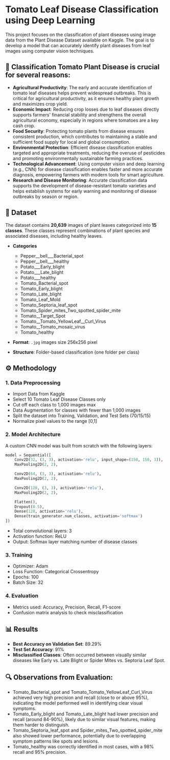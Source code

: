 # Tomato Leaf Disease Classification using Deep Learning

This project focuses on the classification of plant diseases using image data from the Plant Disease Dataset available on Kaggle. The goal is to develop a model that can accurately identify plant diseases from leaf images using computer vision techniques.



## 🍅 Classification Tomato Plant Disease is crucial for several reasons:
- **Agricultural Productivity**: The early and accurate identification of tomato leaf diseases helps prevent widespread outbreaks. This is critical for agricultural productivity, as it ensures healthy plant growth and maximizes crop yield.
- **Economic Impact**: Reducing crop losses due to leaf diseases directly supports farmers' financial stability and strengthens the overall agricultural economy, especially in regions where tomatoes are a key cash crop.
- **Food Security**: Protecting tomato plants from disease ensures consistent production, which contributes to maintaining a stable and sufficient food supply for local and global consumption.
- **Environmental Protection**: Efficient disease classification enables targeted and appropriate treatments, reducing the overuse of pesticides and promoting environmentally sustainable farming practices.
- **Technological Advancement**: Using computer vision and deep learning (e.g., CNN) for disease classification enables faster and more accurate diagnosis, empowering farmers with modern tools for smart agriculture.
- **Research and Disease Monitoring**: Accurate classification data supports the development of disease-resistant tomato varieties and helps establish systems for early warning and monitoring of disease outbreaks by season or region.


## 📁 Dataset

The dataset contains **20,639** images of plant leaves categorized into **15 classes**. These classes represent combinations of plant species and associated diseases, including healthy leaves.
- **Categories**
  - Pepper__bell___Bacterial_spot
  - Pepper__bell___healthy
  - Potato___Early_blight
  - Potato___Late_blight
  - Potato___healthy
  - Tomato_Bacterial_spot
  - Tomato_Early_blight
  - Tomato_Late_blight
  - Tomato_Leaf_Mold
  - Tomato_Septoria_leaf_spot
  - Tomato_Spider_mites_Two_spotted_spider_mite
  - Tomato__Target_Spot
  - Tomato__Tomato_YellowLeaf__Curl_Virus
  - Tomato__Tomato_mosaic_virus
  - Tomato_healthy

- **Format**: `.jpg` images size 256x256 pixel
- **Structure**: Folder-based classification (one folder per class)



## ⚙️ Methodology

### 1. Data Preprocessing
- Import Data from Kaggle
- Select 10 Tomato Leaf Disease Classes only
- Cut off each class to 1,000 images max
- Data Augmentation for classes with fewer than 1,000 images
- Split the dataset into Training, Validation, and Test Sets (70/15/15)
- Normalize pixel values to the range [0,1]

### 2. Model Architecture
A custom CNN model was built from scratch with the following layers:
```python
model = Sequential([
    Conv2D(32, (3, 3), activation='relu', input_shape=(150, 150, 3)),
    MaxPooling2D(2, 2),

    Conv2D(64, (3, 3), activation='relu'),
    MaxPooling2D(2, 2),

    Conv2D(128, (3, 3), activation='relu'),
    MaxPooling2D(2, 2),

    Flatten(),
    Dropout(0.5),
    Dense(128, activation='relu'),
    Dense(train_generator.num_classes, activation='softmax')
])
```
- Total convolutional layers: 3
- Activation function: ReLU
- Output: Softmax layer matching number of disease classes

### 3. Training

- Optimizer: Adam
- Loss Function: Categorical Crossentropy
- Epochs: 100 
- Batch Size: 32

### 4. Evaluation
- Metrics used: Accuracy, Precision, Recall, F1-score
- Confusion matrix analysis to check misclassification



## 📊 Results

- **Best Accuracy on Validation Set**: 89.29%
- **Test Set Accuracy**: 91%
- **Misclassified Classes**: Often occurred between visually similar diseases like Early vs. Late Blight or Spider Mites vs. Septoria Leaf Spot.



## 🔍 Observations from Evaluation:
- Tomato_Bacterial_spot and Tomato_Tomato_YellowLeaf_Curl_Virus achieved very high precision and recall (close to or above 95%), indicating the model performed well in identifying clear visual symptoms.
- Tomato_Early_blight and Tomato_Late_blight had lower precision and recall (around 84-90%), likely due to similar visual features, making them harder to distinguish.
- Tomato_Septoria_leaf_spot and Spider_mites_Two_spotted_spider_mite also showed lower performance, potentially due to overlapping symptom patterns like spots and lesions.
- Tomato_healthy was correctly identified in most cases, with a 98% recall and 95% precision.
